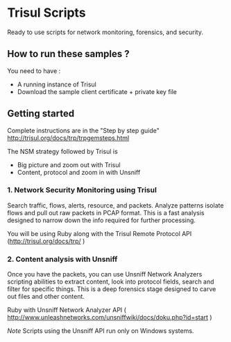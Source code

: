 Trisul Scripts
==============

Ready to use scripts for network monitoring, forensics, and security.

How to run these samples ?
-------------------------

You need to have :

- A running instance of Trisul 
- Download the sample client certificate + private key file

## Getting started
Complete instructions are in the "Step by step guide" http://trisul.org/docs/trp/trpgemsteps.html


The NSM strategy followed by Trisul is 
* Big picture and zoom out with Trisul 
* Content, protocol and zoom in  with Unsniff

### 1. Network Security Monitoring using Trisul 

Search traffic, flows, alerts, resource, and packets. Analyze patterns 
isolate flows and pull out raw packets in PCAP format. This is a fast
analysis designed to narrow down the info required for further processing.

You will be using Ruby along with the Trisul Remote Protocol API (http://trisul.org/docs/trp/ ) 

### 2. Content analysis with Unsniff

Once you have the packets, you can use Unsniff Network Analyzers scripting
abilities to extract content, look into protocol fields, search and filter for 
specific things. This is a deep forensics stage designed to carve out
files and other content. 


Ruby with Unsniff Network Analyzer API ( http://www.unleashnetworks.com/unsniffwiki/docs/doku.php?id=start ) 

*Note* Scripts using the Unsniff API run only on Windows systems.

